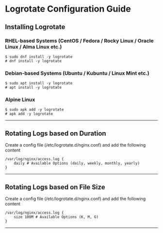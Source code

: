 # Logrotate Configuration Guide
## Installing Logrotate
### RHEL-based Systems (CentOS / Fedora / Rocky Linux / Oracle Linux / Alma Linux etc.)
```
$ sudo dnf install -y logrotate
# dnf install -y logrotate
```
### Debian-based Systems (Ubuntu / Kubuntu / Linux Mint etc.)
```
$ sudo apt install -y logrotate
# apt install -y logrotate
```
### Alpine Linux
```
$ sudo apk add -y logrotate
# apk add -y logrotate
```
---
## Rotating Logs based on Duration
Create a config file (/etc/logrotate.d/nginx.conf) and add the following content
```
/var/log/nginx/access.log {
    daily # Available Options (daily, weekly, monthly, yearly)
}
```
---
## Rotating Logs based on File Size
Create a config file (/etc/logrotate.d/nginx.conf) and add the following content
```
/var/log/nginx/access.log {
    size 100M # Available Options (K, M, G)
}
```
---





